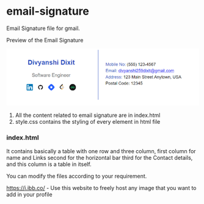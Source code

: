 # email-signature
Email Signature file for gmail.

Preview of the Email Signature

![Previe of email Signature](img/preview.png)

1. All the content related to email signature are in index.html
2. style.css contains the styling of every element in html file

### index.html
It contains basically a table with one row and three column,
first column for name and Links
second for the horizontal bar
third for the Contact details, and this column is a table in itself.

You can modify the files according to your requirement.

https://i.ibb.co/ - Use this website to freely host any image that you want to add in your profile
